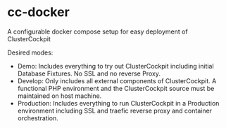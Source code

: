 # cc-docker
A configurable docker compose setup for easy deployment of ClusterCockpit

Desired modes:

* Demo: Includes everything to try out ClusterCockpit including initial Database Fixtures. No SSL and no reverse Proxy.
* Develop: Only includes all external components of ClusterCockpit. A functional PHP environment and the ClusterCockpit source must be maintained on host machine.
* Production: Includes everything to run ClusterCockpit in a Production environment including SSL and traefic reverse proxy and container orchestration.

 
